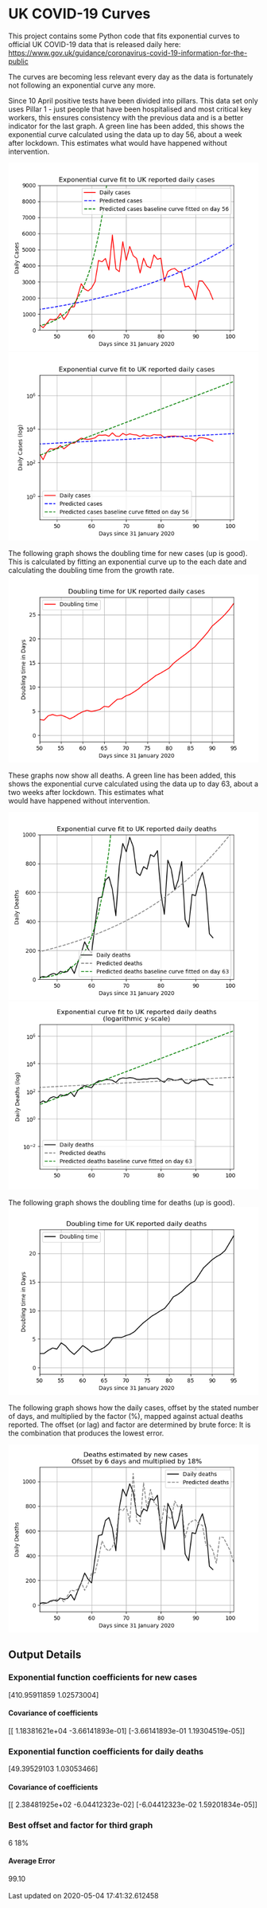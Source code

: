 # UK COVID-19 Curves

This project contains some Python code that fits exponential curves to
official UK COVID-19 data that is released daily here: https://www.gov.uk/guidance/coronavirus-covid-19-information-for-the-public

The curves are becoming less relevant every day as the data is fortunately not
following an exponential curve any more.

Since 10 April positive tests have been divided into pillars. This data set only uses Pillar 1 -  just people that have been hospitalised and most critical key workers,
this ensures consistency with the previous data and is a better indicator for
the last graph.
A green line has been added, this shows the exponential curve calculated using
the data up to day 56, about a week after lockdown. This estimates what would
have happened without intervention.

![Graph of actual cases and exponential curve](./out/cases.png)
![Graph of actual cases and exponential curve](./out/cases-log.png)

The following graph shows the doubling time for new cases (up is good).
This is calculated by fitting an exponential curve up to the each date
and calculating the doubling time from the growth rate.
![Graph of actual cases and exponential curve](./out/casesdt.png)

These graphs now show all deaths.
A green line has been added, this shows the exponential curve calculated using
the data up to day 63, about a two weeks after lockdown. This estimates what  
would have happened without intervention.

![Graph of actual cases and exponential deaths](./out/deaths.png)
![Graph of actual cases and exponential deaths](./out/deaths-log.png)

The following graph shows the doubling time for deaths (up is good).
![Graph of actual cases and exponential curve](./out/deathsdt.png)

The following graph shows how the daily cases, offset by the stated number of days,
and  multiplied by the factor (%), mapped against actual deaths reported.
The offset (or lag) and factor are determined by brute force:
It is the combination that produces the lowest error.

![Graph of predicted deaths based on earlier new cases](./out/cases-deaths.png)

Output Details
--------------
<h3>Exponential function coefficients for new cases</h3>
[410.95911859   1.02573004]
<h4>Covariance of coefficients</h4>
[[ 1.18381621e+04 -3.66141893e-01]
 [-3.66141893e-01  1.19304519e-05]]
<h3>Exponential function coefficients for daily deaths</h3>
[49.39529103  1.03053466]
<h4>Covariance of coefficients</h4>
[[ 2.38481925e+02 -6.04412323e-02]
 [-6.04412323e-02  1.59201834e-05]] <br/>
<h3>Best offset and factor for third graph</h3>
6 18%
<h4>Average Error</h4>
99.10
<br /><br />Last updated on 2020-05-04 17:41:32.612458
